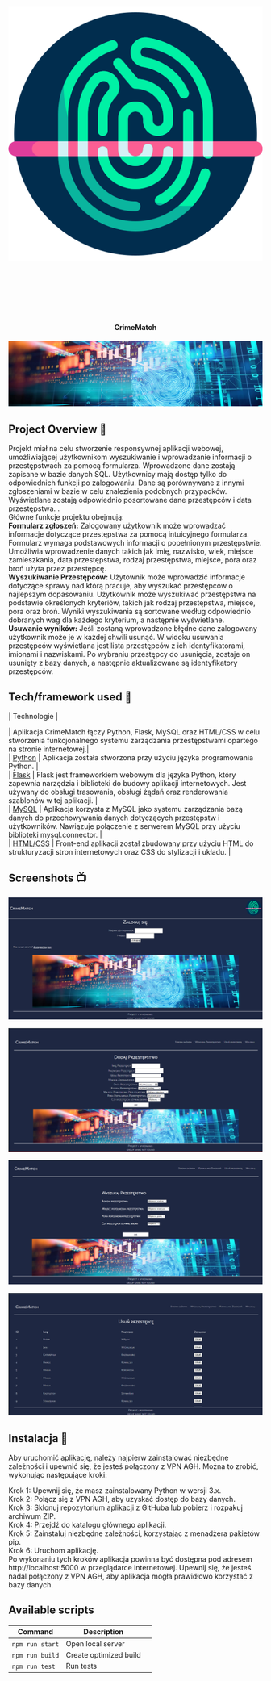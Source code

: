 <!-- [![Review Assignment Due Date](https://classroom.github.com/assets/deadline-readme-button-24ddc0f5d75046c5622901739e7c5dd533143b0c8e959d652212380cedb1ea36.svg)](https://classroom.github.com/a/YYgLXq0X)
[![Open in Visual Studio Code](https://classroom.github.com/assets/open-in-vscode-718a45dd9cf7e7f842a935f5ebbe5719a5e09af4491e668f4dbf3b35d5cca122.svg)](https://classroom.github.com/online_ide?assignment_repo_id=11228617&assignment_repo_type=AssignmentRepo) -->
<h1 align="center">

<br>

<p align="center">
<img src="https://github.com/grochot-agh/final-project-group-name-not-found/blob/main/projekt/static/finger.png"  alt="Logo">
</p>

<br>

<br>

</h1>

<h4 align="center">CrimeMatch</h4>

<p align="center">
  <a >
    <img src="https://github.com/grochot-agh/final-project-group-name-not-found/blob/main/projekt/static/zdjecie1.png"
         alt="Screenshot">
  </a>
</p>

## Project Overview 🎉
Projekt miał na celu stworzenie responsywnej aplikacji webowej, umożliwiającej użytkownikom
wyszukiwanie i wprowadzanie informacji o przestępstwach za pomocą formularza. Wprowadzone
dane zostają zapisane w bazie danych SQL. Użytkownicy mają dostęp tylko do odpowiednich funkcji po zalogowaniu.  Dane są porównywane z innymi zgłoszeniami w bazie w celu znalezienia podobnych przypadków. Wyświetlane zostają odpowiednio posortowane dane przestępców i data przestępstwa. .<br>
Główne funkcje projektu obejmują:<br>
<strong>Formularz zgłoszeń:</strong> Zalogowany użytkownik może wprowadzać informacje dotyczące przestępstwa za pomocą intuicyjnego formularza. Formularz wymaga podstawowych informacji o popełnionym przestępstwie. Umożliwia wprowadzenie danych takich jak imię, nazwisko, wiek, miejsce zamieszkania, data przestępstwa, rodzaj przestępstwa, miejsce, pora oraz broń użyta przez przestępcę.<br>
<strong>Wyszukiwanie Przestępców:</strong> Użytownik może wprowadzić informacje dotyczące sprawy nad którą pracuje, aby wyszukać przestępców o najlepszym dopasowaniu. Użytkownik może wyszukiwać przestępstwa na podstawie określonych kryteriów, takich jak rodzaj przestępstwa, miejsce, pora oraz broń. Wyniki wyszukiwania są sortowane według odpowiednio dobranych wag dla każdego kryterium, a następnie wyświetlane.<br>
<strong>Usuwanie wyników:</strong> Jeśli zostaną wprowadzone błędne dane zalogowany użytkownik może je w każdej chwili usunąć. W widoku usuwania przestępców wyświetlana jest lista przestępców z ich identyfikatorami, imionami i nazwiskami. Po wybraniu przestępcy do usunięcia, zostaje on usunięty z bazy danych, a następnie aktualizowane są identyfikatory przestępców.<br>


## Tech/framework used 🔧

| Technologie                                             |                                  

| Aplikacja CrimeMatch łączy Python, Flask, MySQL oraz HTML/CSS w celu stworzenia funkcjonalnego systemu zarządzania przestępstwami opartego na stronie internetowej.|<br>
| [Python](X)                           | Aplikacja została stworzona przy użyciu języka programowania Python.  |<br>
| [Flask](X)                           |  Flask jest frameworkiem webowym dla języka Python, który zapewnia narzędzia i biblioteki do budowy aplikacji internetowych. Jest używany do obsługi trasowania, obsługi żądań oraz renderowania szablonów w tej aplikacji.   |<br>
| [MySQL](X)                           | Aplikacja korzysta z MySQL jako systemu zarządzania bazą danych do przechowywania danych dotyczących przestępstw i użytkowników. Nawiązuje połączenie z serwerem MySQL przy użyciu biblioteki mysql.connector.  |<br>
| [HTML/CSS](X)                           | Front-end aplikacji został zbudowany przy użyciu HTML do strukturyzacji stron internetowych oraz CSS do stylizacji i układu.  |


## Screenshots 📺

<p align="center">
    <img src="https://github.com/grochot-agh/final-project-group-name-not-found/blob/main/projekt/static/logowanie.png" alt="Screenshot">
</p>

<p align="center">
    <img src="https://github.com/grochot-agh/final-project-group-name-not-found/blob/main/projekt/static/dodaj_przest%C4%99pstwo.png" alt="Screenshot">
</p>

<p align="center">
    <img src="https://github.com/grochot-agh/final-project-group-name-not-found/blob/main/projekt/static/szukaj.png" alt="Screenshot">
</p>
<p align="center">
    <img src="https://github.com/grochot-agh/final-project-group-name-not-found/blob/main/projekt/static/usun.png" alt="Screenshot">
</p>


## Instalacja 💾
Aby uruchomić aplikację, należy najpierw zainstalować niezbędne zależności i upewnić się, że jesteś połączony z VPN AGH. Można to zrobić, wykonując następujące kroki:

Krok 1: Upewnij się, że masz zainstalowany Python w wersji 3.x. <br>
Krok 2: Połącz się z VPN AGH, aby uzyskać dostęp do bazy danych.<br>
Krok 3: Sklonuj repozytorium aplikacji z GitHuba lub pobierz i rozpakuj archiwum ZIP.<br>
Krok 4: Przejdź do katalogu głównego aplikacji.<br>
Krok 5: Zainstaluj niezbędne zależności, korzystając z menadżera pakietów pip.<br>
Krok 6: Uruchom aplikację.<br>
Po wykonaniu tych kroków aplikacja powinna być dostępna pod adresem http://localhost:5000 w przeglądarce internetowej. Upewnij się, że jesteś nadal połączony z VPN AGH, aby aplikacja mogła prawidłowo korzystać z bazy danych.



## Available scripts

| Command                   | Description                   |     |
| ------------------------- | ----------------------------- | --- |
| `npm run start`           | Open local server             |     |
| `npm run build`           | Create optimized build        |     |
| `npm run test`            | Run tests                     |     |
